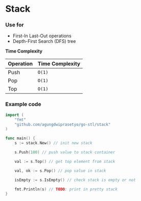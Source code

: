 # Stack

### Use for
* First-In Last-Out operations
* Depth-First Search (DFS) tree

**Time Complexity**

| Operation    | Time Complexity |
|--------------|-----------------|
| Push         |          `O(1)` |
| Pop          |          `O(1)` |
| Top          |          `O(1)` |


### Example code

```go
import (
    "fmt"
    "github.com/agungdwiprasetyo/go-stl/stack"
)

func main() {
    s := stack.New() // init new stack

    s.Push(100) // push value to stack container

    val := s.Top() // get top element from stack

    val, ok := s.Pop() // pop value in stack

    isEmpty := s.IsEmpty() // check stack is empty or not

    fmt.Println(s) // TODO: print in pretty stack
}
```